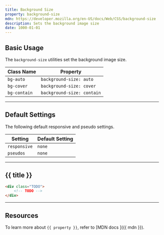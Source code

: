 ```yaml
---
title: Background Size
property: background-size
mdn: https://developer.mozilla.org/en-US/docs/Web/CSS/background-size
description: Sets the background image size
date: 1000-01-01
---
```


## Basic Usage

The `background-size` utilities set the background image size.

| Class Name   | Property                   |
| ------------ | -------------------------- |
| `bg-auto`    | `background-size: auto`    |
| `bg-cover`   | `background-size: cover`   |
| `bg-contain` | `background-size: contain` |

---

## Default Settings

The following default responsive and pseudo settings.

| Setting      | Default Setting |
| ------------ | --------------- |
| `responsive` | `none`          |
| `pseudos`    | `none`          |

---

## {{ title }}

<div class="bg-silver-200 p-20 h-256 radius-md flex flex-wrap align-content-center">
  <!-- ... -->
</div>

```html
<div class="TODO">
	<!-- TODO -->
</div>
```

---

## Resources

To learn more about `{{ property }}`, refer to [MDN docs <i class="far fa-external-link ml-6"></i>]({{ mdn }}).

